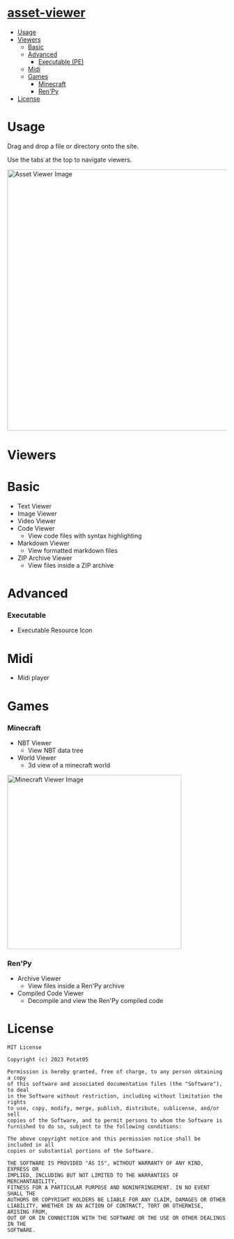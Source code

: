 
# [asset-viewer](https://github.com/Potat05/asset-viewer)

* [Usage](#usage)
* [Viewers](#viewers)
    * [Basic](#basic)
    * [Advanced](#advanced)
        * [Executable (PE)](#executable)
    * [Midi](#midi)
    * [Games](#games)
        * [Minecraft](#minecraft)
        * [Ren'Py](#ren'py)
* [License](#license)

# Usage

Drag and drop a file or directory onto the site.

Use the tabs at the top to navigate viewers.

<img src="/asset-viewer/docs/pics/asset-viewer.png" alt="Asset Viewer Image" width="600">

# Viewers

# Basic

* Text Viewer
* Image Viewer
* Video Viewer
* Code Viewer
    * View code files with syntax highlighting
* Markdown Viewer
    * View formatted markdown files
* ZIP Archive Viewer
    * View files inside a ZIP archive

# Advanced

### Executable

* Executable Resource Icon

# Midi

* Midi player

# Games

### Minecraft

* NBT Viewer
    * View NBT data tree
* World Viewer
    * 3d view of a minecraft world

<img src="/asset-viewer/docs/pics/minecraft-world-viewer.png" alt="Minecraft Viewer Image" width="400">

### Ren'Py

* Archive Viewer
    * View files inside a Ren'Py archive
* Compiled Code Viewer
    * Decompile and view the Ren'Py compiled code

# License

```plaintext
MIT License

Copyright (c) 2023 Potat05

Permission is hereby granted, free of charge, to any person obtaining a copy
of this software and associated documentation files (the "Software"), to deal
in the Software without restriction, including without limitation the rights
to use, copy, modify, merge, publish, distribute, sublicense, and/or sell
copies of the Software, and to permit persons to whom the Software is
furnished to do so, subject to the following conditions:

The above copyright notice and this permission notice shall be included in all
copies or substantial portions of the Software.

THE SOFTWARE IS PROVIDED "AS IS", WITHOUT WARRANTY OF ANY KIND, EXPRESS OR
IMPLIED, INCLUDING BUT NOT LIMITED TO THE WARRANTIES OF MERCHANTABILITY,
FITNESS FOR A PARTICULAR PURPOSE AND NONINFRINGEMENT. IN NO EVENT SHALL THE
AUTHORS OR COPYRIGHT HOLDERS BE LIABLE FOR ANY CLAIM, DAMAGES OR OTHER
LIABILITY, WHETHER IN AN ACTION OF CONTRACT, TORT OR OTHERWISE, ARISING FROM,
OUT OF OR IN CONNECTION WITH THE SOFTWARE OR THE USE OR OTHER DEALINGS IN THE
SOFTWARE.
```
